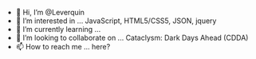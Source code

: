 - 👋 Hi, I’m @Leverquin
- 👀 I’m interested in ... JavaScript, HTML5/CSS5, JSON, jquery 
- 🌱 I’m currently learning ...
- 💞️ I’m looking to collaborate on ... Cataclysm: Dark Days Ahead (CDDA)
- 📫 How to reach me ... here?

<!---
Leverquin/Leverquin is a ✨ special ✨ repository because its `README.md` (this file) appears on your GitHub profile.
You can click the Preview link to take a look at your changes.
--->
